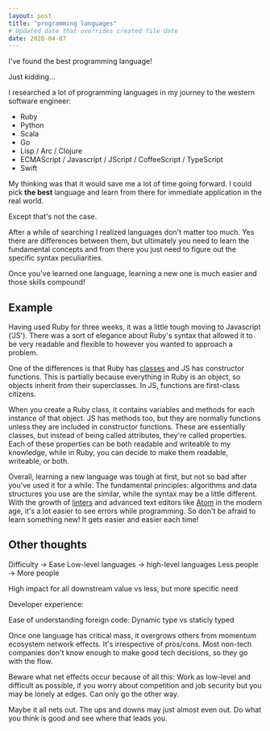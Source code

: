 ```yaml
---
layout: post
title: "programming languages"
# Updated date that overrides created file date
date: 2020-04-07
---
```


I've found the best programming language!

Just kidding...

I researched a lot of programming languages in my journey to the western software engineer:

* Ruby
* Python
* Scala
* Go
* Lisp / Arc / Clojure
* ECMAScript / Javascript / JScript / CoffeeScript / TypeScript
* Swift

My thinking was that it would save me a lot of time going forward. I could pick **the best** language and learn from there for immediate application in the real world. 

Except that's not the case. 

After a while of searching I realized languages don't matter too much. Yes there are differences between them, but ultimately you need to learn the fundamental concepts and from there you just need to figure out the specific syntax peculiarities. 

Once you've learned one language, learning a new one is much easier and those skills compound!

## Example

Having used Ruby for three weeks, it was a little tough moving to Javascript ('JS'). There was a sort of elegance about Ruby's syntax that allowed it to be very readable and flexible to however you wanted to approach a problem.

One of the differences is that Ruby has [classes][1] and JS has constructor functions. This is partially because everything in Ruby is an object, so objects inherit from their superclasses. In JS, functions are first-class citizens.

When you create a Ruby class, it contains variables and methods for each instance of that object. JS has methods too, but they are normally functions unless they are included in constructor functions. These are essentially classes, but instead of being called attributes, they're called properties. Each of these properties can be both readable and writeable to my knowledge, while in Ruby, you can decide to make them readable, writeable, or both.

Overall, learning a new language was tough at first, but not so bad after you've used it for a while. The fundamental principles: algorithms and data structures you use are the similar, while the syntax may be a little different. With the growth of [linters][2] and advanced text editors like [Atom][3] in the modern age, it's a lot easier to see errors while programming. So don't be afraid to learn something new! It gets easier and easier each time!

## Other thoughts

Difficulty -> Ease
Low-level languages -> high-level languages
Less people -> More people

High impact for all downstream value vs less, but more specific need

Developer experience:

Ease of understanding foreign code:
Dynamic type vs staticly typed

Once one language has critical mass, 
it overgrows others 
from momentum ecosystem network effects.
It's irrespective of pros/cons.
Most non-tech companies don't know enough to make good tech decisions,
so they go with the flow.

Beware what net effects occur because of all this:
Work as low-level and difficult as possible,
if you worry about competition and job security
but you may be lonely at edges. 
Can only go the other way. 

Maybe it all nets out. 
The ups and downs may just almost even out. 
Do what you think is good 
and see where that leads you. 


[1]: /classes
[2]: https://en.wikipedia.org/wiki/Lint_(software)
[3]: https://atom.io/
